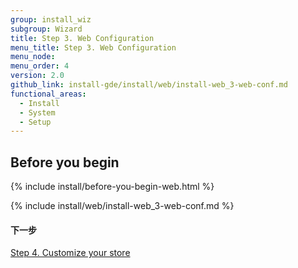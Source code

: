 ```yaml
---
group: install_wiz
subgroup: Wizard
title: Step 3. Web Configuration
menu_title: Step 3. Web Configuration
menu_node:
menu_order: 4
version: 2.0
github_link: install-gde/install/web/install-web_3-web-conf.md
functional_areas:
  - Install
  - System
  - Setup
---
```


## Before you begin
{% include install/before-you-begin-web.html %}

{% include install/web/install-web_3-web-conf.md %}

#### 下一步
<a href="{{ page.baseurl }}/install-gde/install/web/install-web_4-customize-store.html">Step 4. Customize your store</a>
